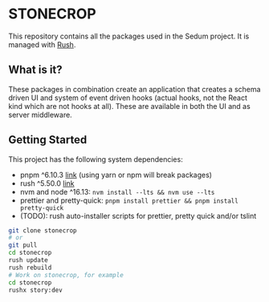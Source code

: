 # STONECROP

This repository contains all the packages used in the Sedum project. It is managed with [Rush](rushjs.io).

## What is it?

These packages in combination create an application that creates a schema driven UI and system of event driven hooks (actual hooks, not the React kind which are not hooks at all). These are available in both the UI and as server middleware.

## Getting Started

This project has the following system dependencies:

- pnpm ^6.10.3 [link](https://pnpm.io/) (using yarn or npm will break packages)
- rush ^5.50.0 [link](https://rushjs.io/)
- nvm and node ^16.13: `nvm install --lts && nvm use --lts`
- prettier and pretty-quick: `pnpm install prettier && pnpm install pretty-quick`
- (TODO): rush auto-installer scripts for prettier, pretty quick and/or tslint

```bash
git clone stonecrop
# or
git pull
cd stonecrop
rush update
rush rebuild
# Work on stonecrop, for example
cd stonecrop
rushx story:dev
```
